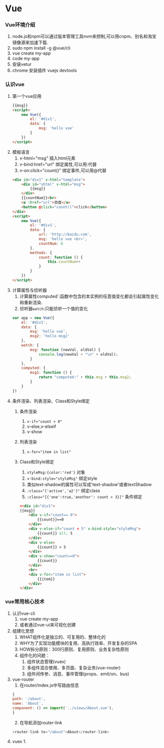 # Vue

### Vue环境介绍
1. node.js和npm可以通过版本管理工具nvm来控制,可以用cnpm、别名和淘宝镜像源来加速下载.
2. sudo npm install -g @vue/cli
3. vue create my-app
4. code my-app
5. 安装vetur
6. chrome 安装插件 vuejs devtools
   
### 认识vue
1. 第一个vue应用
    ```html
    {{msg}}
    <script>
        new Vue({
            el: '#div1',
            data: {
                msg: 'hello vue'
            }
        })
    </script>
    ```
2. 模板语言
   1. v-html="msg" 插入html元素
   2. v-bind:href="url" 绑定属性,可以用:代替
   3. v-on:click="count()" 绑定事件,可以用@代替
    ```html
    <div id="div1" v-html="template">
        <div id="vhtml" v-html="msg">
            {{msg}}
        </div>
        {{countNum}}<br>
        <a :href="url">百度</a>
        <button @click="count()">click</button>
    </div>
    <script>
        new Vue({
            el: '#div1',
            data: {
                url: 'http://baidu.com',
                msg: 'hello vue <br>',
                countNum: 0
            },
            methods: {
                count: function () {
                    this.countNum++
                }
            }
        })
    </script>
    ```
3. 计算属性与侦听器
    1. 计算属性computed`:函数中包含的本实例的任意值变化都会引起属性变化和重新渲染.
    2. 侦听器`watch`:只能侦听一个值的变化
    ```js
    var app = new Vue({
        el: '#div1',
        data: {
            msg: 'hello vue',
            msg2: 'hello msg2'
        },
        watch: {
            msg: function (newVal, oldVal) {
                console.log(newVal + "\n" + oldVal);
            }
        },
        computed: {
            msg1: function () {
                return "computed:" + this.msg + this.msg2;
            }
        }
    })
    ```
4. 条件渲染、列表渲染、Class和Style绑定
   1. 条件渲染
      1. `v-if="count > 0"`
      2. v-else,v-elseif
      3. v-show
        
   2. 列表渲染
      1. `v-for="item in list"`
   3. Class和Style绑定
      1. `styleMsg:{color:'red'}` 对象
      2. `v-bind:style="styleMsg"` 绑定style
      3. 类似text-shadow的属性可以写成'text-shadow'或者textShadow
      4. `:class="['active','a2']"` 绑定class
      5. `:class="[{'one':true,'anothor': count > 3}]"` 条件绑定
        ```html
        <<div id="div1">
        {{msg}}
            <div v-if="count== 0">
                {{count}}==0
            </div>
            <div v-else-if="count < 5" v-bind:style="styleMsg">
                {{count}} &lt; 5
            </div>
            <div v-else>
                {{count}} > 5
            </div>
            <div v-show="count==0">
                {{count}}
            </div>
            <br>
            <div v-for="item in list">
                {{item}} 
            </div>
        </div>
        ```


### vue常用核心技术

1. 认识vue-cli
   1. vue create my-app
   2. 或者通过vue-ui来可视化创建
2. 组建化思想
   1. WHAT组件化是独立的、可复用的、整体化的
   2. WHY为了实现功能模块的复用、高执行效率、开发复杂的SPA
   3. HOW拆分原则：300行原则、复用原则、业务复杂性原则
   4. 组件化的问题：
      1. 组件状态管理(vuex)
      2. 多组件混合使用、多页面、复杂业务(vue-router)
      3. 组件间传参、消息、事件管理(props、emit/on、bus)
3. vue-router
   1. 在router/index.js中写路由信息
    ```javascript
    {
    path: '/about',
    name: 'About',
    component: () => import('../views/About.vue'),
    }
    ```
   2. 在导航添加router-link
    ```javascript
    <router-link to="/about">About</router-link>
    ```
4. vuex
   1. 